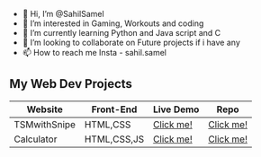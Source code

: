 - 👋 Hi, I’m @SahilSamel
- 👀 I’m interested in Gaming, Workouts and coding
- 🌱 I’m currently learning Python and Java script and C
- 💞️ I’m looking to collaborate on Future projects if i have any
- 📫 How to reach me Insta - sahil.samel

## My Web Dev Projects

| Website     | Front-End   | Live Demo                                                     | Repo
| ------------|-------------|---------------------------------------------------------------|-------
| TSMwithSnipe| HTML,CSS    | <a href="https://tsmwithsnipe.netlify.app/">Click me!</a>     | <a href="https://github.com/SahilSamel/TSM">Click me!</a> 
| Calculator  | HTML,CSS,JS | <a href="https://calculatorwithme.netlify.app/">Click me!</a> | <a href="https://github.com/SahilSamel/Calculator">Click me!</a>



<!---
SahilSamel/SahilSamel is a ✨ special ✨ repository because its `README.md` (this file) appears on your GitHub profile.
You can click the Preview link to take a look at your changes.
--->
